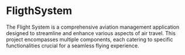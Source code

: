 # FligthSystem
The Flight System is a comprehensive aviation management application designed to streamline and enhance various aspects of air travel. This project encompasses multiple components, each catering to specific functionalities crucial for a seamless flying experience.
